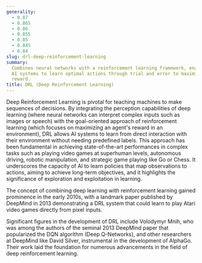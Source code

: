 ```yaml
---
generality:
  - 0.87
  - 0.865
  - 0.86
  - 0.855
  - 0.85
  - 0.845
  - 0.84
slug: drl-deep-reinforcement-learning
summary:
  Combines neural networks with a reinforcement learning framework, enabling
  AI systems to learn optimal actions through trial and error to maximize a cumulative
  reward.
title: DRL (Deep Reinforcement Learning)
---
```


Deep Reinforcement Learning is pivotal for teaching machines to make sequences of decisions. By integrating the perception capabilities of deep learning (where neural networks can interpret complex inputs such as images or speech) with the goal-oriented approach of reinforcement learning (which focuses on maximizing an agent's reward in an environment), DRL allows AI systems to learn from direct interaction with their environment without needing predefined labels. This approach has been fundamental in achieving state-of-the-art performances in complex tasks such as playing video games at superhuman levels, autonomous driving, robotic manipulation, and strategic game playing like Go or Chess. It underscores the capacity of AI to learn policies that map observations to actions, aiming to achieve long-term objectives, and it highlights the significance of exploration and exploitation in learning.

The concept of combining deep learning with reinforcement learning gained prominence in the early 2010s, with a landmark paper published by DeepMind in 2013 demonstrating a DRL system that could learn to play Atari video games directly from pixel inputs.

Significant figures in the development of DRL include Volodymyr Mnih, who was among the authors of the seminal 2013 DeepMind paper that popularized the DQN algorithm (Deep Q-Networks), and other researchers at DeepMind like David Silver, instrumental in the development of AlphaGo. Their work laid the foundation for numerous advancements in the field of deep reinforcement learning.

